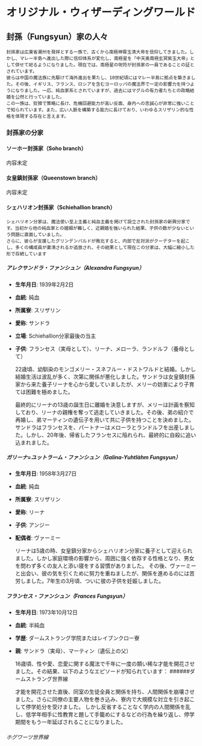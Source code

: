 # オリジナル・ウィザーディングワールド

## 封孫（Fungsyun）家の人々

    封孫家は広東省潮州を発祥とする一族で、古くから南極神霄玉清大帝を信仰してきました。しかし、マレー半島へ進出した際に信仰体系が変化し、南極星を「中天奥南極玄冥紫玉大帝」として併せて祀るようになりました。現在では、南極星の呪符が封孫家の一員であることの証とされています。
    彼らは中国の魔法族に先駆けて海外進出を果たし、10世紀頃にはマレー半島に拠点を築きました。その後、イギリス、フランス、ロシアを含むヨーロッパの魔法界で一定の影響力を持つようになりました。一応、純血家系とされていますが、過去にはマグルの有力者たちとの政略結婚を公然と行っていました。
    この一族は、狡猾で策略に長け、危機回避能力が高い反面、身内への忠誠心が非常に強いことで知られています。また、広い人脈を構築する能力に長けており、いわゆるスリザリン的な性格を体現する存在と言えます。

### 封孫家の分家

#### ソーホー封孫家（Soho branch）
内容未定

#### 女皇鎮封孫家（Queenstown branch）
内容未定

#### シェハリオン封孫家（Schiehallion branch）
    シェハリオン分家は、魔法使い至上主義と純血主義を掲げて設立された封孫家の新興分家です。当初から他の純血家との婚姻が難しく、近親婚を強いられた結果、子供の数が少ないという問題に直面していました。
    さらに、彼らが支援したグリンデンバルドが敗北すると、内部で反対派がクーデターを起こし、多くの構成員が粛清されるか追放され、その結果として現在この分家は、大幅に縮小した形で存続しています




##### アレクサンドラ・ファンシュン（Alexandra Fungsyun）
- **生年月日**: 1939年2月2日  
- **血統**: 純血  
- **所属寮**: スリザリン  
- **愛称**: サンドラ  
- **立場**: Schiehallion分家最後の当主  
- **子供**: フランセス（実母として）、リーナ、メローラ、ランドルフ（養母として）

    22歳頃、幼馴染のモンゴメリー・スネフルー・ドストワルドと結婚。しかし結婚生活は波乱が多く、次第に関係が悪化しました。サンドラは女皇鎮封孫家から来た養子リーナを心から愛していましたが、メリーの妨害により子育ては困難を極めました。

    最終的にリーナの13歳の誕生日に離婚を決意しますが、メリーは計画を察知しており、リーナの親権を奪って逃走していきました。その後、弟の紹介で再婚し、弟マーティンの遺伝子を用いて共に子供を持つことを決めました。
    サンドラはフランセスを、パートナーはメローラとランドルフを出産しました。しかし、20年後、帰省したフランセスに陥れられ、最終的に自殺に追い込まれました。

##### ガリーナ=ユットラーム・ファンシュン（Galina-Yuhtlàhm Fungsyun）
- **生年月日**: 1958年3月27日  
- **血統**: 純血  
- **所属寮**: スリザリン  
- **愛称**: リーナ  
- **子供**: アンジー  
- **配偶者**: ヴァーミー  

    リーナは5歳の時、女皇鎮分家からシェハリオン分家に養子として迎えられました。しかし家庭環境の影響から、周囲に強く依存する性格となり、男女を問わず多くの友人と添い寝をする習慣がありました。
    その後、ヴァーミーと出会い、彼の気を引くために努力を重ねましたが、関係を進めるのには苦労しました。7年生の3月頃、ついに彼の子供を妊娠しました。

##### フランセス・ファンシュン（Frances Fungsyun）
- **生年月日**: 1973年10月12日  
- **血統**: 半純血  
- **学歴**: ダームストラング学院またはレイブンクロー寮  
- **親**: サンドラ（実母）、マーティン（遺伝上の父）  

    16歳頃、性や愛、恋愛に関する魔法で千年に一度の類い稀な才能を開花させました。その結果、以下のようなエピソードが知られています：
######ダームストラング世界線

    才能を開花させた直後、同室の生徒全員と関係を持ち、人間関係を崩壊させました。さらに同僚の主要人物を巻き込み、寮内で大規模な対立を引き起こして停学処分を受けました。
    しかし反省することなく学内の人間関係を乱し、低学年相手に性教育と題して手籠めにするなどの行為を繰り返し、停学期間をもう一年延ばされることになりました。
###### ホグワーツ世界線